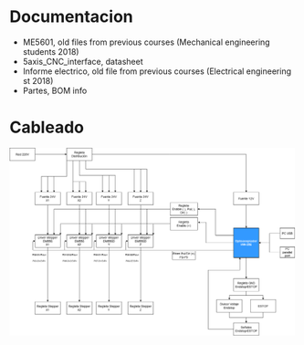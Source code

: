 # Documentacion

- ME5601, old files from previous courses (Mechanical engineering students 2018)
- 5axis_CNC_interface, datasheet
- Informe electrico, old file from previous courses (Electrical engineering st 2018)
- Partes, BOM info

# Cableado

<img src="/Documentacion/abstract_wiring_drawing.png" width="500">
